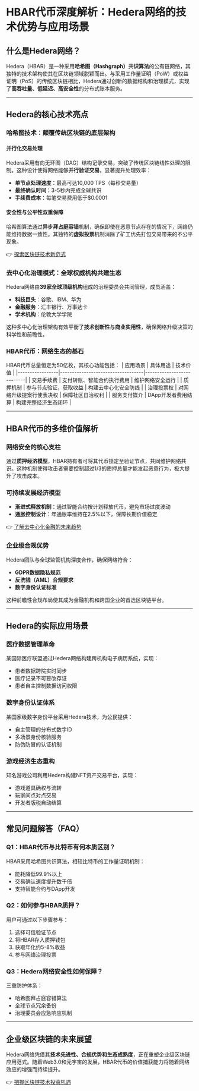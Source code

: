 # HBAR代币深度解析：Hedera网络的技术优势与应用场景

## 什么是Hedera网络？

Hedera（HBAR）是一种采用**哈希图（Hashgraph）共识算法**的公有链网络，其独特的技术架构使其在区块链领域脱颖而出。与采用工作量证明（PoW）或权益证明（PoS）的传统区块链相比，Hedera通过创新的数据结构和治理模式，实现了**高吞吐量、低延迟、高安全性**的分布式账本服务。

---

## Hedera的核心技术亮点

### 哈希图技术：颠覆传统区块链的底层架构

#### 并行化交易处理
Hedera采用有向无环图（DAG）结构记录交易，突破了传统区块链线性处理的限制。这种设计使得网络能够**并行验证交易**，显著提升处理效率：
- **单节点处理速度**：最高可达10,000 TPS（每秒交易量）
- **最终确认时间**：3-5秒内完成全球共识
- **手续费成本**：每笔交易费用低于$0.0001

#### 安全性与公平性双重保障
哈希图算法通过**异步拜占庭容错**机制，确保即使在恶意节点存在的情况下，网络仍能维持数据一致性。其独特的**虚拟投票**机制消除了矿工优先打包交易带来的不公平现象。

👉 [探索区块链技术新范式](https://bit.ly/okx_welcome)

### 去中心化治理模式：全球权威机构共建生态

Hedera网络由**39家全球顶级机构**组成的治理委员会共同管理，成员涵盖：
- **科技巨头**：谷歌、IBM、华为
- **金融服务**：汇丰银行、万事达卡
- **学术机构**：伦敦大学学院

这种多中心化治理架构有效平衡了**技术创新性**与**商业实用性**，确保网络升级决策的科学性和前瞻性。

### HBAR代币：网络生态的基石

HBAR代币总量恒定为50亿枚，其核心功能包括：
| 应用场景        | 具体用途                          | 技术价值                  |
|-----------------|-----------------------------------|---------------------------|
| 交易手续费      | 支付转账、智能合约执行费用        | 维护网络安全运行          |
| 质押机制        | 参与节点验证，获取收益            | 构建去中心化安全防线      |
| 治理投票权      | 对网络升级提案行使表决权          | 保障社区自治权利          |
| 服务支付媒介    | DApp开发者费用结算                | 构建完整经济生态闭环      |

---

## HBAR代币的多维价值解析

### 网络安全的核心支柱
通过**质押经济模型**，HBAR持有者可将其代币锁定至验证节点，共同维护网络共识。这种机制使得攻击者需要控制超过1/3的质押总量才能发起恶意行为，极大提升了攻击成本。

### 可持续发展经济模型
- **渐进式释放机制**：通过智能合约按计划释放代币，避免市场过度波动
- **通胀控制设计**：年通胀率维持在2.5%以下，保障长期价值稳定

👉 [了解去中心化金融的未来趋势](https://bit.ly/okx_welcome)

### 企业级合规优势
Hedera团队与全球监管机构深度合作，确保网络符合：
- **GDPR数据隐私规范**
- **反洗钱（AML）合规要求**
- **数字身份认证标准**

这种前瞻性合规布局使其成为金融机构和跨国企业的首选区块链平台。

---

## Hedera的实际应用场景

### 医疗数据管理革命
某国际医疗联盟通过Hedera网络构建跨机构电子病历系统，实现：
- 患者数据跨院实时同步
- 医疗记录不可篡改存证
- 患者自主控制数据访问权限

### 数字身份认证体系
某国家级数字身份平台采用Hedera技术，为公民提供：
- 自主管理的分布式数字ID
- 多场景身份核验服务
- 防伪防冒的认证机制

### 游戏经济生态重构
知名游戏公司利用Hedera构建NFT资产交易平台，实现：
- 游戏道具确权与流转
- 玩家间点对点交易
- 开发者版税自动结算

---

## 常见问题解答（FAQ）

### Q1：HBAR代币与比特币有何本质区别？
HBAR采用哈希图共识算法，相较比特币的工作量证明机制：
- 能耗降低99.9%以上
- 交易确认速度提升数千倍
- 支持智能合约与DApp开发

### Q2：如何参与HBAR质押？
用户可通过以下步骤参与：
1. 选择可信验证节点
2. 将HBAR存入质押钱包
3. 获取年化约5-8%收益
4. 参与网络治理投票

### Q3：Hedera网络安全性如何保障？
三重防护体系：
- 哈希图拜占庭容错算法
- 全球节点冗余备份
- 治理委员会应急响应机制

---

## 企业级区块链的未来展望

Hedera网络凭借其**技术先进性、合规优势和生态成熟度**，正在重塑企业级区块链应用范式。随着Web3.0和元宇宙的发展，HBAR代币的价值捕获能力将随着网络效应的增强而持续提升。

👉 [把握区块链技术投资机遇](https://bit.ly/okx_welcome)